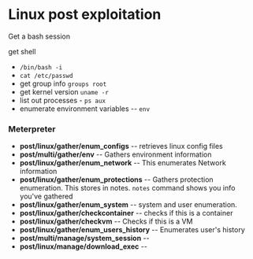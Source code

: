 # Linux post exploitation
Get a bash session

get shell
- ```/bin/bash -i```
- ```cat /etc/passwd```
- get group info ```groups root```
- get kernel version ```uname -r```
- list out processes - ```ps aux```
- enumerate environment variables -- ```env```

### Meterpreter
- **post/linux/gather/enum_configs** -- retrieves linux config files
- **post/multi/gather/env** -- Gathers environment information
- **post/linux/gather/enum_network** -- This enumerates Network information
- **post/linux/gather/enum_protections** -- Gathers protection enumeration. This stores in notes. ```notes``` command shows you info you've gathered
- **post/linux/gather/enum_system** -- system and user enumeration.
- **post/linux/gather/checkcontainer** -- checks if this is a container 
- **post/linux/gather/checkvm** -- Checks if this is a VM
- **post/linux/gather/enum_users_history** -- Enumerates user's history
- **post/multi/manage/system_session** -- 
- **post/linux/manage/download_exec** -- 
